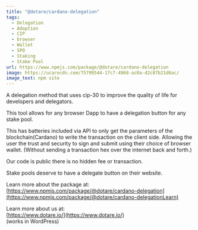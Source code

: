 ```yaml
---
title: "@dotare/cardano-delegation"
tags:
  - Delegation
  - Adoption
  - CIP
  - browser
  - Wallet
  - SPO
  - Staking
  - Stake Pool
url: https://www.npmjs.com/package/@dotare/cardano-delegation
image: https://ucarecdn.com/75799544-17c7-4968-ac0a-d2c87b21d6ac/
image_text: npm site
---
```


A delegation method that uses cip-30 to improve the quality of life for developers and delegators.

This tool allows for any browser Dapp to have a delegation button for any stake pool.

This has batteries included via API to only get the parameters of the blockchain(Cardano) to write the transaction on the client side. Allowing the user the trust and security to sign and submit using their choice of browser wallet. (Without sending a transaction hex over the internet back and forth.)

Our code is public there is no hidden fee or transaction.

Stake pools deserve to have a delegate button on their website.

Learn more about the package at:  
[https://www.npmjs.com/package/@dotare/cardano-delegation](https://www.npmjs.com/package/@dotare/cardano-delegationLearn)

Learn more about us at:  
[https://www.dotare.io/](https://www.dotare.io/)  
(works in WordPress)
